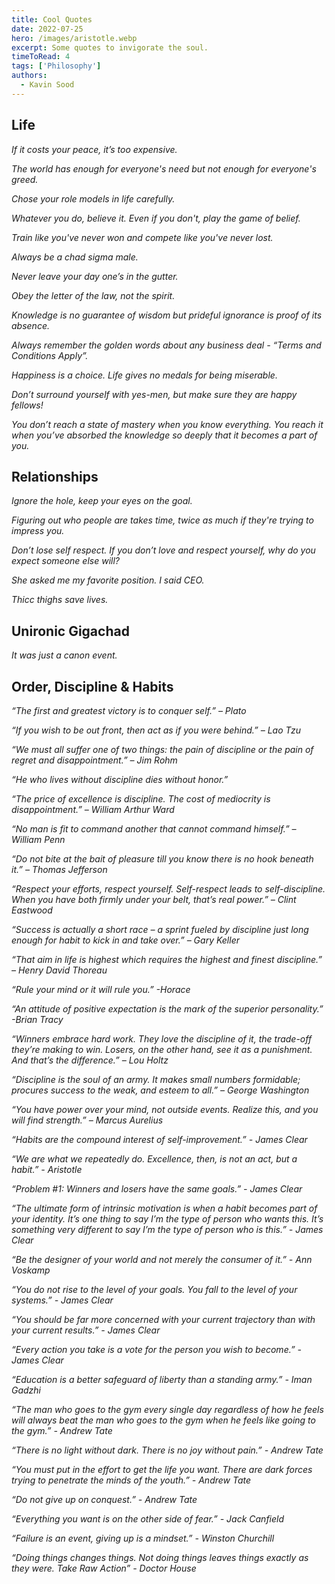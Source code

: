 ```yaml
---
title: Cool Quotes 
date: 2022-07-25
hero: /images/aristotle.webp
excerpt: Some quotes to invigorate the soul.
timeToRead: 4
tags: ['Philosophy']
authors:
  - Kavin Sood
---
```


## Life

*If it costs your peace, it’s too expensive.*

*The world has enough for everyone's need but not enough for everyone's greed.*

*Chose your role models in life carefully.*

*Whatever you do, believe it. Even if you don't, play the game of belief.* 

*Train like you've never won and compete like you've never lost.* 

*Always be a chad sigma male.*

*Never leave your day one’s in the gutter.*

*Obey the letter of the law, not the spirit.*

*Knowledge is no guarantee of wisdom but prideful ignorance is proof of its absence.*

*Always remember the golden words about any business deal - “Terms and Conditions Apply”.*

*Happiness is a choice. Life gives no medals for being miserable.*

*Don’t surround yourself with yes-men, but make sure they are happy fellows!*

*You don’t reach a state of mastery when you know everything. You reach it when you’ve absorbed the knowledge so deeply that it becomes a part of you.*

## Relationships

*Ignore the hole, keep your eyes on the goal.*

*Figuring out who people are takes time, twice as much if they're trying to impress you.*

*Don’t lose self respect. If you don’t love and respect yourself, why do you expect someone else will?*

*She asked me my favorite position. I said CEO.*

*Thicc thighs save lives.*

## Unironic Gigachad

*It was just a canon event.*

## Order, Discipline & Habits

*“The first and greatest victory is to conquer self.” – Plato*

*“If you wish to be out front, then act as if you were behind.” – Lao Tzu*

*“We must all suffer one of two things: the pain of discipline or the pain of regret and disappointment.” – Jim Rohm*

*“He who lives without discipline dies without honor.”*

*“The price of excellence is discipline. The cost of mediocrity is disappointment.” – William Arthur Ward*

*“No man is fit to command another that cannot command himself.” – William Penn*

*“Do not bite at the bait of pleasure till you know there is no hook beneath it.” – Thomas Jefferson*

*“Respect your efforts, respect yourself. Self-respect leads to self-discipline. When you have both firmly under your belt, that’s real power.” – Clint Eastwood*

*“Success is actually a short race – a sprint fueled by discipline just long enough for habit to kick in and take over.” – Gary Keller*

*“That aim in life is highest which requires the highest and finest discipline.” – Henry David Thoreau*

*“Rule your mind or it will rule you.” -Horace*

*“An attitude of positive expectation is the mark of the superior personality.” -Brian Tracy*

*“Winners embrace hard work. They love the discipline of it, the trade-off they’re making to win. Losers, on the other hand, see it as a punishment. And that’s the difference.” – Lou Holtz*

*“Discipline is the soul of an army. It makes small numbers formidable; procures success to the weak, and esteem to all.” – George Washington*

*“You have power over your mind, not outside events. Realize this, and you will find strength.” – Marcus Aurelius*

*“Habits are the compound interest of self-improvement.” - James Clear*

*“We are what we repeatedly do. Excellence, then, is not an act, but a habit.” - Aristotle*

*“Problem #1: Winners and losers have the same goals.” - James Clear*

*“The ultimate form of intrinsic motivation is when a habit becomes part of your identity. It’s one thing to say I’m the type of person who wants this. It’s something very different to say I’m the type of person who is this.” - James Clear*

*“Be the designer of your world and not merely the consumer of it.” - Ann Voskamp*

*“You do not rise to the level of your goals. You fall to the level of your systems.” - James Clear*

*“You should be far more concerned with your current trajectory than with your current results.” - James Clear*

*“Every action you take is a vote for the person you wish to become.” - James Clear*

*“Education is a better safeguard of liberty than a standing army.” - Iman Gadzhi*

*“The man who goes to the gym every single day regardless of how he feels will always beat the man who goes to the gym when he feels like going to the gym.” - Andrew Tate*

*“There is no light without dark. There is no joy without pain.” - Andrew Tate*

*“You must put in the effort to get the life you want. There are dark forces trying to penetrate the minds of the youth.” - Andrew Tate*

*“Do not give up on conquest.” - Andrew Tate*

*“Everything you want is on the other side of fear.” - Jack Canfield*

*“Failure is an event, giving up is a mindset.” - Winston Churchill*

*“Doing things changes things. Not doing things leaves things exactly as they were. Take Raw Action” - Doctor House*